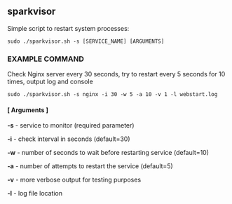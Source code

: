 ## sparkvisor
Simple script to restart system processes:

`sudo ./sparkvisor.sh -s [SERVICE_NAME] [ARGUMENTS] `

### EXAMPLE COMMAND
Check Nginx server every 30 seconds, try to restart every 5 seconds for 10 times, output log and console

`sudo ./sparkvisor.sh -s nginx -i 30 -w 5 -a 10 -v 1 -l webstart.log`

#### [ Arguments ]
**-s** - service to monitor (required parameter)

**-i** - check interval in seconds (default=30)

**-w** - number of seconds to wait before restarting service (default=10)

**-a** - number of attempts to restart the service (default=5)

**-v** - more verbose output for testing purposes

**-l** - log file location
